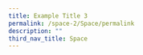 ```yaml
---
title: Example Title 3
permalink: /space-2/Space/permalink
description: ""
third_nav_title: Space
---
```

